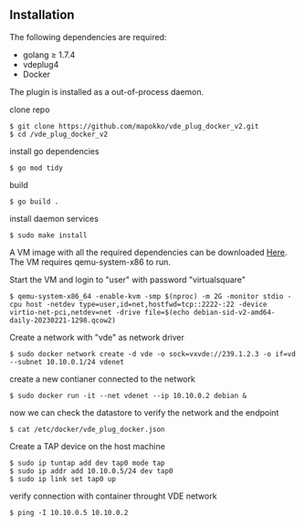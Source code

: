 ## Installation

The following dependencies are required:
- golang $\geq$ 1.7.4
- vdeplug4
- Docker

The plugin is installed as a out-of-process daemon.

clone repo

    $ git clone https://github.com/mapokko/vde_plug_docker_v2.git
    $ cd /vde_plug_docker_v2

install go dependencies

    $ go mod tidy

build

    $ go build .

install daemon services

    $ sudo make install

A VM image with all the required dependencies can be downloaded [Here](https://liveunibo-my.sharepoint.com/:u:/g/personal/fabio_mirza_studio_unibo_it/EZEcTcTMJPFHu3DKgT2fSPoB0KLjc1P5GedZMcK6kyhA3w?e=k9fcTJ). The VM requires qemu-system-x86 to run.

Start the VM and login to "user" with password "virtualsquare"

    $ qemu-system-x86_64 -enable-kvm -smp $(nproc) -m 2G -monitor stdio -cpu host -netdev type=user,id=net,hostfwd=tcp::2222-:22 -device virtio-net-pci,netdev=net -drive file=$(echo debian-sid-v2-amd64-daily-20230221-1298.qcow2)

Create a network with "vde" as network driver

    $ sudo docker network create -d vde -o sock=vxvde://239.1.2.3 -o if=vd --subnet 10.10.0.1/24 vdenet

create a new contianer connected to the network

    $ sudo docker run -it --net vdenet --ip 10.10.0.2 debian &

now we can check the datastore to verify the network and the endpoint

    $ cat /etc/docker/vde_plug_docker.json

Create a TAP device on the host machine

    $ sudo ip tuntap add dev tap0 mode tap
    $ sudo ip addr add 10.10.0.5/24 dev tap0
    $ sudo ip link set tap0 up

verify connection with container throught VDE network

    $ ping -I 10.10.0.5 10.10.0.2